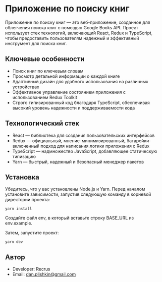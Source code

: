 # Приложение по поиску книг

Приложение по поиску книг — это веб-приложение, созданное для облегчения поиска книг с помощью Google Books API. Проект использует стек технологий, включающий React, Redux и TypeScript, чтобы предоставить пользователям надежный и эффективный инструмент для поиска книг.

## Ключевые особенности

- Поиск книг по ключевым словам
- Просмотр детальной информации о каждой книге
- Адаптивный дизайн для удобного использования на различных устройствах
- Эффективное управление состоянием приложения с использованием Redux Toolkit
- Строго типизированный код благодаря TypeScript, обеспечивая высокий уровень надежности и поддерживаемости кода

## Технологический стек

- React — библиотека для создания пользовательских интерфейсов
- Redux — официальный, мнение-минимизированный, батарейки-включенный подход для написания логики приложения с Redux
- TypeScript — надмножество JavaScript, добавляющее статическую типизацию
- Yarn — быстрый, надежный и безопасный менеджер пакетов

## Установка

Убедитесь, что у вас установлены Node.js и Yarn. Перед началом установите зависимости, запустив следующую команду в корневой директории проекта:

```shell
yarn install
```

Создайте файл env, в который вставьте строку BASE_URL из env.example.

Затем, запустите проект:

```shell
yarn dev
```

## Автор

-   Developer: Recrus
-   Email: dan.plishkin@gmail.com
